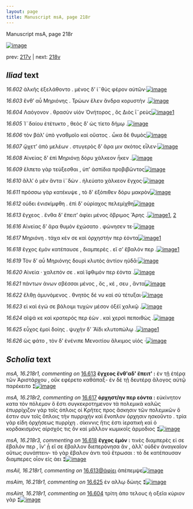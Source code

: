 ```yaml
---
layout: page
title: Manuscript msA, page 218r
---
```


Manuscript msA, page 218r

[![image](http://www.homermultitext.org/iipsrv?OBJ=IIP,1.0&FIF=/project/homer/pyramidal/deepzoom/hmt/vaimg/2017a/VA218RN_0389.tif&WID=100&CVT=JPEG)](http://www.homermultitext.org/ict2/?urn=urn:cite2:hmt:vaimg.2017a:VA218RN_0389)

prev:  [217v](../217v) | next:  [218v](../218v)

## *Iliad* text

*16.602* <a id="16.602"/> ἀλκῆς ἐξελάθοντο . μένος δ’ ἰ¨θὺς φέρον αὐτῶν·[![image](http://www.homermultitext.org/iipsrv?OBJ=IIP,1.0&FIF=/project/homer/pyramidal/deepzoom/hmt/vaimg/2017a/VA218RN_0389.tif&RGN=0.1944,0.1972,0.4269,0.02918&WID=1000&CVT=JPEG)](http://www.homermultitext.org/ict2/?urn=urn:cite2:hmt:vaimg.2017a:VA218RN_0389@0.1944,0.1972,0.4269,0.02918)

*16.603* <a id="16.603"/> ἔνθ’ αὖ Μηριόνης . Τρώων ἕλεν ἄνδρα κορυστὴν .[![image](http://www.homermultitext.org/iipsrv?OBJ=IIP,1.0&FIF=/project/homer/pyramidal/deepzoom/hmt/vaimg/2017a/VA218RN_0389.tif&RGN=0.1888,0.2169,0.4269,0.02918&WID=1000&CVT=JPEG)](http://www.homermultitext.org/ict2/?urn=urn:cite2:hmt:vaimg.2017a:VA218RN_0389@0.1888,0.2169,0.4269,0.02918)

*16.604* <a id="16.604"/> Λαόγονον . θρασὺν υἱὸν Ὀνήτορος , ὃς Διὸς ῑ¨ρεὺς[![image](http://www.homermultitext.org/iipsrv?OBJ=IIP,1.0&FIF=/project/homer/pyramidal/deepzoom/hmt/vaimg/2017a/VA218RN_0389.tif&RGN=0.1907,0.2387,0.4269,0.02918&WID=1000&CVT=JPEG)](http://www.homermultitext.org/ict2/?urn=urn:cite2:hmt:vaimg.2017a:VA218RN_0389@0.1907,0.2387,0.4269,0.02918)[1](#msAint_16.218r1)

*16.605* <a id="16.605"/> Ἰ¨δαίου ἐτέτυκτο , θεὸς δ’ ὡς τίετο δήμῳ .[![image](http://www.homermultitext.org/iipsrv?OBJ=IIP,1.0&FIF=/project/homer/pyramidal/deepzoom/hmt/vaimg/2017a/VA218RN_0389.tif&RGN=0.1875,0.2566,0.3655,0.02918&WID=1000&CVT=JPEG)](http://www.homermultitext.org/ict2/?urn=urn:cite2:hmt:vaimg.2017a:VA218RN_0389@0.1875,0.2566,0.3655,0.02918)

*16.606* <a id="16.606"/> τὸν βάλ’ ὑπὸ γναθμοῖο καὶ οὔατος . ὦκα δὲ θυμὸς[![image](http://www.homermultitext.org/iipsrv?OBJ=IIP,1.0&FIF=/project/homer/pyramidal/deepzoom/hmt/vaimg/2017a/VA218RN_0389.tif&RGN=0.1870,0.2752,0.4245,0.02918&WID=1000&CVT=JPEG)](http://www.homermultitext.org/ict2/?urn=urn:cite2:hmt:vaimg.2017a:VA218RN_0389@0.1870,0.2752,0.4245,0.02918)

*16.607* <a id="16.607"/> ᾤχετ’ ἀπὸ μελέων . στυγερὸς δ’ ἄρα μιν σκότος εἷλεν·[![image](http://www.homermultitext.org/iipsrv?OBJ=IIP,1.0&FIF=/project/homer/pyramidal/deepzoom/hmt/vaimg/2017a/VA218RN_0389.tif&RGN=0.1925,0.2953,0.4282,0.02918&WID=1000&CVT=JPEG)](http://www.homermultitext.org/ict2/?urn=urn:cite2:hmt:vaimg.2017a:VA218RN_0389@0.1925,0.2953,0.4282,0.02918)

*16.608* <a id="16.608"/> Αἰνείας δ’ ἐπὶ Μηριόνῃ δόρυ χάλκεον ἧκεν .[![image](http://www.homermultitext.org/iipsrv?OBJ=IIP,1.0&FIF=/project/homer/pyramidal/deepzoom/hmt/vaimg/2017a/VA218RN_0389.tif&RGN=0.1852,0.3127,0.4282,0.02918&WID=1000&CVT=JPEG)](http://www.homermultitext.org/ict2/?urn=urn:cite2:hmt:vaimg.2017a:VA218RN_0389@0.1852,0.3127,0.4282,0.02918)

*16.609* <a id="16.609"/> ἔλπετο γὰρ τεύξεσθαι , ὑπ' ἀσπίδια προβιβῶντος[![image](http://www.homermultitext.org/iipsrv?OBJ=IIP,1.0&FIF=/project/homer/pyramidal/deepzoom/hmt/vaimg/2017a/VA218RN_0389.tif&RGN=0.1879,0.3367,0.4322,0.02766&WID=1000&CVT=JPEG)](http://www.homermultitext.org/ict2/?urn=urn:cite2:hmt:vaimg.2017a:VA218RN_0389@0.1879,0.3367,0.4322,0.02766)

*16.610* <a id="16.610"/> ἂλλ’ ὁ μὲν ἄντα ἰ¨δὼν . ἠλεύατο χάλκεον ἔγχος·[![image](http://www.homermultitext.org/iipsrv?OBJ=IIP,1.0&FIF=/project/homer/pyramidal/deepzoom/hmt/vaimg/2017a/VA218RN_0389.tif&RGN=0.1840,0.3515,0.4282,0.02918&WID=1000&CVT=JPEG)](http://www.homermultitext.org/ict2/?urn=urn:cite2:hmt:vaimg.2017a:VA218RN_0389@0.1840,0.3515,0.4282,0.02918)

*16.611* <a id="16.611"/> πρόσσω γὰρ κατέκυψε , τὸ δ’ ἐξόπιθεν δόρυ μακρὸν[![image](http://www.homermultitext.org/iipsrv?OBJ=IIP,1.0&FIF=/project/homer/pyramidal/deepzoom/hmt/vaimg/2017a/VA218RN_0389.tif&RGN=0.1791,0.3734,0.4390,0.02918&WID=1000&CVT=JPEG)](http://www.homermultitext.org/ict2/?urn=urn:cite2:hmt:vaimg.2017a:VA218RN_0389@0.1791,0.3734,0.4390,0.02918)

*16.612* <a id="16.612"/> ούδει ἐνισκίμφθη . ἐπὶ δ’ οὐρίαχος πελεμίχθη[![image](http://www.homermultitext.org/iipsrv?OBJ=IIP,1.0&FIF=/project/homer/pyramidal/deepzoom/hmt/vaimg/2017a/VA218RN_0389.tif&RGN=0.1809,0.3913,0.4390,0.02918&WID=1000&CVT=JPEG)](http://www.homermultitext.org/ict2/?urn=urn:cite2:hmt:vaimg.2017a:VA218RN_0389@0.1809,0.3913,0.4390,0.02918)

*16.613* <a id="16.613"/> ἔγχεος . ἔνθα δ’ ἔπειτ’ ἀφίει μένος ὄβριμος Ἄρης .[![image](http://www.homermultitext.org/iipsrv?OBJ=IIP,1.0&FIF=/project/homer/pyramidal/deepzoom/hmt/vaimg/2017a/VA218RN_0389.tif&RGN=0.1815,0.4131,0.4423,0.02296&WID=1000&CVT=JPEG)](http://www.homermultitext.org/ict2/?urn=urn:cite2:hmt:vaimg.2017a:VA218RN_0389@0.1815,0.4131,0.4423,0.02296)[1](#msA_16.218r1), [2](#msAil_16.218r1)

*16.616* <a id="16.616"/> Αἰνείας δ’ ἄρα θυμὸν ἐχώσατο . φώνησεν τε·[![image](http://www.homermultitext.org/iipsrv?OBJ=IIP,1.0&FIF=/project/homer/pyramidal/deepzoom/hmt/vaimg/2017a/VA218RN_0389.tif&RGN=0.1785,0.4669,0.4175,0.02822&WID=1000&CVT=JPEG)](http://www.homermultitext.org/ict2/?urn=urn:cite2:hmt:vaimg.2017a:VA218RN_0389@0.1785,0.4669,0.4175,0.02822)

*16.617* <a id="16.617"/> Μηριόνη . τάχα κέν σε καὶ ὀρχηστήν περ ἐόντα[![image](http://www.homermultitext.org/iipsrv?OBJ=IIP,1.0&FIF=/project/homer/pyramidal/deepzoom/hmt/vaimg/2017a/VA218RN_0389.tif&RGN=0.1710,0.4834,0.4175,0.02822&WID=1000&CVT=JPEG)](http://www.homermultitext.org/ict2/?urn=urn:cite2:hmt:vaimg.2017a:VA218RN_0389@0.1710,0.4834,0.4175,0.02822)[1](#msA_16.218r2)

*16.618* <a id="16.618"/> ἔγχος ἐμὸν κατέπαυσε , διαμπερὲς . εἴ σ’ ἔβαλόν περ .[![image](http://www.homermultitext.org/iipsrv?OBJ=IIP,1.0&FIF=/project/homer/pyramidal/deepzoom/hmt/vaimg/2017a/VA218RN_0389.tif&RGN=0.1724,0.5028,0.4175,0.02822&WID=1000&CVT=JPEG)](http://www.homermultitext.org/ict2/?urn=urn:cite2:hmt:vaimg.2017a:VA218RN_0389@0.1724,0.5028,0.4175,0.02822)[1](#msA_16.218r3)

*16.619* <a id="16.619"/> Τὸν δ’ αὖ Μηριόνης δουρὶ κλυτὸς ἀντίον ηύδᾱ·[![image](http://www.homermultitext.org/iipsrv?OBJ=IIP,1.0&FIF=/project/homer/pyramidal/deepzoom/hmt/vaimg/2017a/VA218RN_0389.tif&RGN=0.1739,0.5214,0.4175,0.02822&WID=1000&CVT=JPEG)](http://www.homermultitext.org/ict2/?urn=urn:cite2:hmt:vaimg.2017a:VA218RN_0389@0.1739,0.5214,0.4175,0.02822)

*16.620* <a id="16.620"/> Αἰνεία · χαλεπόν σε . καὶ ἴφθιμόν περ ἐόντα .[![image](http://www.homermultitext.org/iipsrv?OBJ=IIP,1.0&FIF=/project/homer/pyramidal/deepzoom/hmt/vaimg/2017a/VA218RN_0389.tif&RGN=0.1763,0.5419,0.4175,0.02822&WID=1000&CVT=JPEG)](http://www.homermultitext.org/ict2/?urn=urn:cite2:hmt:vaimg.2017a:VA218RN_0389@0.1763,0.5419,0.4175,0.02822)

*16.621* <a id="16.621"/> πάντων ἀνων σβέσσαι μένος , ὅς , κέ , σευ , ἄντα[![image](http://www.homermultitext.org/iipsrv?OBJ=IIP,1.0&FIF=/project/homer/pyramidal/deepzoom/hmt/vaimg/2017a/VA218RN_0389.tif&RGN=0.1746,0.5595,0.4175,0.02822&WID=1000&CVT=JPEG)](http://www.homermultitext.org/ict2/?urn=urn:cite2:hmt:vaimg.2017a:VA218RN_0389@0.1746,0.5595,0.4175,0.02822)

*16.622* <a id="16.622"/> ἔλθῃ ἀμυνόμενος . θνητὸς δέ νυ καὶ σὺ τέτυξαι·[![image](http://www.homermultitext.org/iipsrv?OBJ=IIP,1.0&FIF=/project/homer/pyramidal/deepzoom/hmt/vaimg/2017a/VA218RN_0389.tif&RGN=0.1746,0.5788,0.4294,0.02822&WID=1000&CVT=JPEG)](http://www.homermultitext.org/ict2/?urn=urn:cite2:hmt:vaimg.2017a:VA218RN_0389@0.1746,0.5788,0.4294,0.02822)

*16.623* <a id="16.623"/> εἰ καὶ ἐγώ σε βάλοιμι τυχὼν μέσον ὀξέϊ χαλκῷ .[![image](http://www.homermultitext.org/iipsrv?OBJ=IIP,1.0&FIF=/project/homer/pyramidal/deepzoom/hmt/vaimg/2017a/VA218RN_0389.tif&RGN=0.1724,0.5975,0.4136,0.02822&WID=1000&CVT=JPEG)](http://www.homermultitext.org/ict2/?urn=urn:cite2:hmt:vaimg.2017a:VA218RN_0389@0.1724,0.5975,0.4136,0.02822)

*16.624* <a id="16.624"/> αῖψά κε καὶ κρατερός περ ἐὼν . καὶ χερσὶ πεποιθὼς .[![image](http://www.homermultitext.org/iipsrv?OBJ=IIP,1.0&FIF=/project/homer/pyramidal/deepzoom/hmt/vaimg/2017a/VA218RN_0389.tif&RGN=0.1695,0.6163,0.4340,0.02822&WID=1000&CVT=JPEG)](http://www.homermultitext.org/ict2/?urn=urn:cite2:hmt:vaimg.2017a:VA218RN_0389@0.1695,0.6163,0.4340,0.02822)

*16.625* <a id="16.625"/> εὖχος ἐμοὶ δοίης . ψυχὴν δ’ Ἄϊδι κλυτοπώλῳ .[![image](http://www.homermultitext.org/iipsrv?OBJ=IIP,1.0&FIF=/project/homer/pyramidal/deepzoom/hmt/vaimg/2017a/VA218RN_0389.tif&RGN=0.1710,0.6357,0.4340,0.02822&WID=1000&CVT=JPEG)](http://www.homermultitext.org/ict2/?urn=urn:cite2:hmt:vaimg.2017a:VA218RN_0389@0.1710,0.6357,0.4340,0.02822)[1](#msAim_16.218r1)

*16.626* <a id="16.626"/> ὡς φάτο , τὸν δ’ ἐνένιπε Μενοιτίου ἄλκιμος υἱός ·[![image](http://www.homermultitext.org/iipsrv?OBJ=IIP,1.0&FIF=/project/homer/pyramidal/deepzoom/hmt/vaimg/2017a/VA218RN_0389.tif&RGN=0.1664,0.6549,0.3720,0.02822&WID=1000&CVT=JPEG)](http://www.homermultitext.org/ict2/?urn=urn:cite2:hmt:vaimg.2017a:VA218RN_0389@0.1664,0.6549,0.3720,0.02822)

## *Scholia* text

*msA, 16.218r1, commenting on* [16.613](#16.613)  <a id="msA_16.218r1"/> **ἔγχεος ἔνθ'αδ' ἔπειτ' :** ἐν τῇ ἑτέρᾳ τῶν Ἀριστάρχου , οὔκ εφέρετο καθάπαξ- ἐν δὲ τῇ δευτέρᾳ ἄλογος αὐτῷ παρέκειτο ⁑[![image](http://www.homermultitext.org/iipsrv?OBJ=IIP,1.0&FIF=/project/homer/pyramidal/deepzoom/hmt/vaimg/2017a/VA218RN_0389.tif&RGN=0.6221,0.4097,0.1746,0.05187&WID=1000&CVT=JPEG)](http://www.homermultitext.org/ict2/?urn=urn:cite2:hmt:vaimg.2017a:VA218RN_0389@0.6221,0.4097,0.1746,0.05187)

*msA, 16.218r2, commenting on* [16.617](#16.617)  <a id="msA_16.218r2"/> **ὀρχηστ/ην περ εόντα :** εὐκίνητον κατα τὸν πόλεμον ὅ ἔστι συγκεκροτημενον τὰ πολεμικὰ καλῶς ἐπυρρίχιζον γὰρ τοῖς όπλοις οἱ Κρῆτες προς ἄσκησιν τῶν πολεμικῶν ὅ ἐστιν συν τοῖς ὅπλοις τὴν πυρριχήν καὶ ἔνοπλον όρχησιν ησκοῦντο . τρία γὰρ εἰδη ὀρχήσεως πυρρίχη . σίκιννις ἥτις ἐστι ἱερατικὴ καὶ ὁ κορδακισμὸνς αἰρσχός τις ὂν καὶ μᾶλλον κωμικοῖς ἁρμοδιος ⁑[![image](http://www.homermultitext.org/iipsrv?OBJ=IIP,1.0&FIF=/project/homer/pyramidal/deepzoom/hmt/vaimg/2017a/VA218RN_0389.tif&RGN=0.6129,0.4570,0.2019,0.1335&WID=1000&CVT=JPEG)](http://www.homermultitext.org/ict2/?urn=urn:cite2:hmt:vaimg.2017a:VA218RN_0389@0.6129,0.4570,0.2019,0.1335)

*msA, 16.218r3, commenting on* [16.618](#16.618)  <a id="msA_16.218r3"/> **ἔγχος ἐμόν :** τινὲς διαμπερὲς εἰ σε ἔβαλόν περ , ἵν' ᾖ εἴ σε ἔβαλλον διεπερόνησα ἄν , ἀλλ' οὐδὲν ἀναγκαῖον οὕτως συνάπτειν- τὸ γὰρ ἔβαλον ἀντι τοῦ ἔτρωσαι : τὸ δε κατέπαυσαν διαμπερες οἷον εἰς ἀει ⁑[![image](http://www.homermultitext.org/iipsrv?OBJ=IIP,1.0&FIF=/project/homer/pyramidal/deepzoom/hmt/vaimg/2017a/VA218RN_0389.tif&RGN=0.6199,0.5876,0.1829,0.07303&WID=1000&CVT=JPEG)](http://www.homermultitext.org/ict2/?urn=urn:cite2:hmt:vaimg.2017a:VA218RN_0389@0.6199,0.5876,0.1829,0.07303)

*msAil, 16.218r1, commenting on* [16.613@ἀφίει](#16.613@ἀφίει)  <a id="msAil_16.218r1"/> ἀπέπεμψε[![image](http://www.homermultitext.org/iipsrv?OBJ=IIP,1.0&FIF=/project/homer/pyramidal/deepzoom/hmt/vaimg/2017a/VA218RN_0389.tif&RGN=0.4000,0.4107,0.04053,0.01051&WID=1000&CVT=JPEG)](http://www.homermultitext.org/ict2/?urn=urn:cite2:hmt:vaimg.2017a:VA218RN_0389@0.4000,0.4107,0.04053,0.01051)

*msAim, 16.218r1, commenting on* [16.625](#16.625)  <a id="msAim_16.218r1"/> ἐν αλλῳ δώιης ⁑[![image](http://www.homermultitext.org/iipsrv?OBJ=IIP,1.0&FIF=/project/homer/pyramidal/deepzoom/hmt/vaimg/2017a/VA218RN_0389.tif&RGN=0.5779,0.6004,0.04090,0.02089&WID=1000&CVT=JPEG)](http://www.homermultitext.org/ict2/?urn=urn:cite2:hmt:vaimg.2017a:VA218RN_0389@0.5779,0.6004,0.04090,0.02089)

*msAint, 16.218r1, commenting on* [16.604](#16.604)  <a id="msAint_16.218r1"/> τρίτη ἀπο τελους ἡ οξεῖα κύριον γὰρ ⁑[![image](http://www.homermultitext.org/iipsrv?OBJ=IIP,1.0&FIF=/project/homer/pyramidal/deepzoom/hmt/vaimg/2017a/VA218RN_0389.tif&RGN=0.1129,0.2369,0.08235,0.04302&WID=1000&CVT=JPEG)](http://www.homermultitext.org/ict2/?urn=urn:cite2:hmt:vaimg.2017a:VA218RN_0389@0.1129,0.2369,0.08235,0.04302)